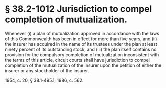 # § 38.2-1012 Jurisdiction to compel completion of mutualization.

<p>Whenever (i) a plan of mutualization approved in accordance with the laws of this Commonwealth has been in effect for more than five years, and (ii) the insurer has acquired in the name of its trustees under the plan at least ninety percent of its outstanding stock, and (iii) the plan itself contains no provision for the compulsory completion of mutualization inconsistent with the terms of this article, circuit courts shall have jurisdiction to compel completion of the mutualization of the insurer upon the petition of either the insurer or any stockholder of the insurer.</p><p>1954, c. 20, § 38.1-495.1; 1986, c. 562.</p>